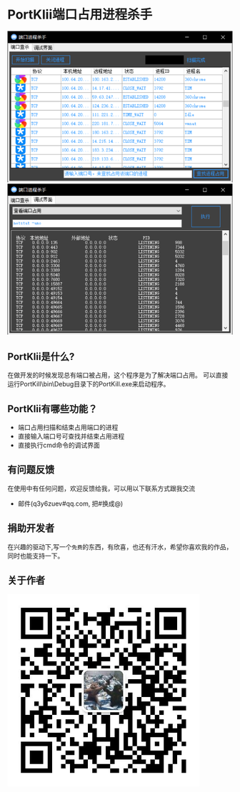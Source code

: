 # PortKlii端口占用进程杀手

![portkill](/image/portkill.png)
![debug](/image/debug.png)

## PortKlii是什么?
在做开发的时候发现总有端口被占用，这个程序是为了解决端口占用。
可以直接运行PortKill\bin\Debug目录下的PortKill.exe来启动程序。

## PortKlii有哪些功能？

* 端口占用扫描和结束占用端口的进程
* 直接输入端口号可查找并结束占用进程
* 直接执行cmd命令的调试界面

## 有问题反馈
在使用中有任何问题，欢迎反馈给我，可以用以下联系方式跟我交流

* 邮件(q3y6zuev#qq.com, 把#换成@)

## 捐助开发者
在兴趣的驱动下,写一个`免费`的东西，有欣喜，也还有汗水，希望你喜欢我的作品，同时也能支持一下。


## 关于作者

![wechat](/image/wechat.jpg)
